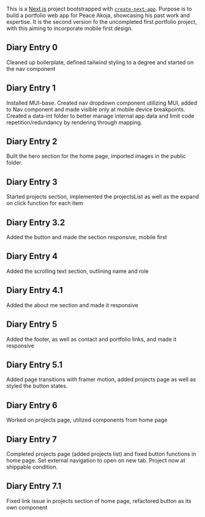 This is a [Next.js](https://nextjs.org/) project bootstrapped with [`create-next-app`](https://github.com/vercel/next.js/tree/canary/packages/create-next-app). Purpose is to build a portfolio web app for Peace Akoja, showcasing his past work and expertise. It is the second version fo the uncompleted first portfolio project, with this aiming to incorporate mobile first design.

## Diary Entry 0
Cleaned up boilerplate, defined tailwind styling to a degree and started on the nav component

## Diary Entry 1
Installed MUI-base. Created nav dropdown component utilizing MUI, added to Nav component and made visible only at mobile device breakpoints. Created a data-int folder to better manage internal app data and limit code repetition/redundancy by rendering through mapping.

## Diary Entry 2
Built the hero section for the home page, imported images in the public folder. 

## Diary Entry 3
Started projects section, implemented the projectsList as well as the expand on click function for each item

## Diary Entry 3.2
Added the button and made the section responsive, mobile first

## Diary Entry 4
Added the scrolling text section, outlining name and role

## Diary Entry 4.1
Added the about me section and made it responsive

## Diary Entry 5
Added the footer, as well as contact and portfolio links,  and made it responsive

## Diary Entry 5.1
Added page transitions with framer motion, added projects page as well as styled the button states. 

## Diary Entry 6
Worked on projects page, utilized components from home page

## Diary Entry 7
Completed projects page (added projects list) and fixed button functions in home page. Set external navigation to open on new tab. 
Project now at shippable condition.

## Diary Entry 7.1
Fixed link issue in projects section of home page, refactored button as its own component


